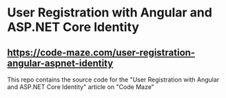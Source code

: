 # User Registration with Angular and ASP.NET Core Identity
## https://code-maze.com/user-registration-angular-aspnet-identity
This repo contains the source code for the "User Registration with Angular and ASP.NET Core Identity" article on "Code Maze"

